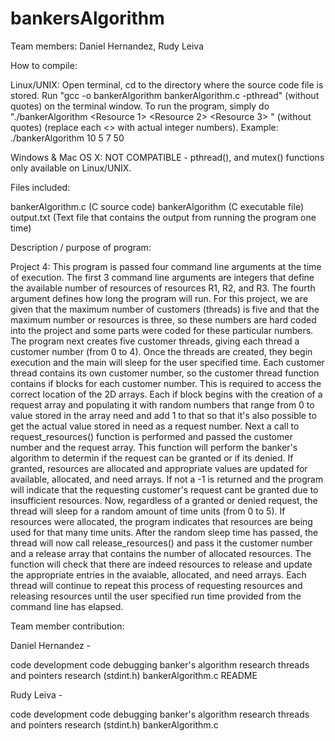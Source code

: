 # bankersAlgorithm

Team members: Daniel Hernandez, Rudy Leiva

How to compile:

Linux/UNIX: Open terminal, cd to the directory where the source code file is stored. Run "gcc -o bankerAlgorithm bankerAlgorithm.c -pthread" (without quotes) on the terminal window. To run the program, simply do "./bankerAlgorithm <Resource 1> <Resource 2> <Resource 3> <run time>" (without quotes) (replace each <> with actual integer numbers). Example: ./bankerAlgorithm 10 5 7 50

Windows & Mac OS X: NOT COMPATIBLE - pthread(), and mutex() functions only available on Linux/UNIX.

Files included:

bankerAlgorithm.c (C source code)
bankerAlgorithm (C executable file)
output.txt (Text file that contains the output from running the program one time)

Description / purpose of program:

Project 4: This program is passed four command line arguments at the time of execution. The first 3 command line arguments are integers that define the available number of resources of resources R1, R2, and R3. The fourth argument defines how long the program will run. For this project, we are given that the maximum number of customers (threads) is five and that the maximum number or resources is three, so these numbers are hard coded into the project and some parts were coded for these particular numbers. The program next creates five customer threads, giving each thread a customer number (from 0 to 4). Once the threads are created, they begin execution and the main will sleep for the user specified time. Each customer thread contains its own customer number, so the customer thread function contains if blocks for each customer number. This is required to access the correct location of the 2D arrays. Each if block begins with the creation of a request array and populating it with random numbers that range from 0 to value stored in the array need and add 1 to that so that it's also possible to get the actual value stored in need as a request number. Next a call to request_resources() function is performed and passed the customer number and the request array. This function will perform the banker's algorithm to determin if the request can be granted or if its denied. If granted, resources are allocated and appropriate values are updated for available, allocated, and need arrays. If not a -1 is returned and the program will indicate that the requesting customer's request cant be granted due to insufficient resources. Now, regardless of a granted or denied request, the thread will sleep for a random amount of time units (from 0 to 5). If resources were allocated, the program indicates that resources are being used for that many time units. After the random sleep time has passed, the thread will now call release_resources() and pass it the customer number and a release array that contains the number of allocated resources. The function will check that there are indeed resources to release and update the appropriate entries in the avaiable, allocated, and need arrays. Each thread will continue to repeat this process of requesting resources and releasing resources until the user specified run time provided from the command line has elapsed.

Team member contribution:

Daniel Hernandez -

code development
code debugging
banker's algorithm research
threads and pointers research (stdint.h)
bankerAlgorithm.c
README

Rudy Leiva -

code development
code debugging
banker's algorithm research
threads and pointers research (stdint.h)
bankerAlgorithm.c
